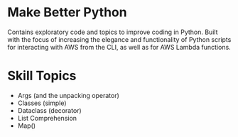 # Make Better Python

Contains exploratory code and topics to improve coding in Python. Built with the focus of increasing the elegance and functionality of Python scripts for interacting with AWS from the CLI, as well as for AWS Lambda functions.

# Skill Topics

* Args (and the unpacking operator)
* Classes (simple)
* Dataclass (decorator)
* List Comprehension
* Map()
